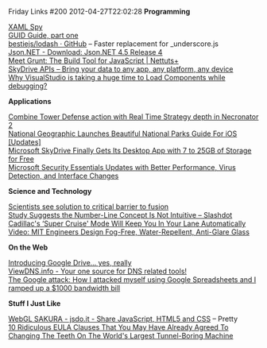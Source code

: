Friday Links #200
2012-04-27T22:02:28
**Programming**

[XAML Spy](http://xamlspy.com/)   
[GUID Guide, part one](http://blogs.msdn.com/b/ericlippert/archive/2012/04/24/guid-guide-part-one.aspx)   
[bestiejs/lodash · GitHub](https://github.com/bestiejs/lodash) – Faster replacement for _underscore.js   
[Json.NET - Download: Json.NET 4.5 Release 4](https://json.codeplex.com/releases/view/86584)   
[Meet Grunt: The Build Tool for JavaScript | Nettuts+](http://net.tutsplus.com/tutorials/javascript-ajax/meeting-grunt-the-build-tool-for-javascript/)   
[SkyDrive APIs – Bring your data to any app, any platform, any device](http://windowsteamblog.com/windows_live/b/windowslive/archive/2012/04/25/skydrive-apis-bring-your-data-to-any-app-any-platform-any-device.aspx)   
[Why VisualStudio is taking a huge time to Load Components while debugging?](http://www.kunal-chowdhury.com/2012/04/why-visualstudio-is-taking-huge-time-to.html)

**Applications**

[Combine Tower Defense action with Real Time Strategy depth in Necronator 2](http://www.freewaregenius.com/2012/04/27/combine-tower-defense-action-with-real-time-strategy-depth-in-necronator-2/)   
[National Geographic Launches Beautiful National Parks Guide For iOS [Updates]](http://www.makeuseof.com/tag/national-geographic-launches-beautiful-national-parks-guide-ios-updates/)   
[Microsoft SkyDrive Finally Gets Its Desktop App with 7 to 25GB of Storage for Free](http://www.techsupportalert.com/content/microsoft-skydrive-finally-gets-its-desktop-app.htm)   
[Microsoft Security Essentials Updates with Better Performance, Virus Detection, and Interface Changes](http://lifehacker.com/5905001/microsoft-security-essentials-updates-with-better-performance-virus-detection-and-interface-changes)

**Science and Technology**

[Scientists see solution to critical barrier to fusion](http://www.sciencedaily.com/releases/2012/04/120423143128.htm)   
[Study Suggests the Number-Line Concept Is Not Intuitive – Slashdot](http://science.slashdot.org/story/12/04/25/2357257/study-suggests-the-number-line-concept-is-not-intuitive)   
[Cadillac's ‘Super Cruise' Mode Will Keep You In Your Lane Automatically](http://www.popsci.com/cars/article/2012-04/cadillac%E2%80%99s-%E2%80%98super-cruise%E2%80%99-will-make-luxury-cars-even-more-luxurious)   
[Video: MIT Engineers Design Fog-Free, Water-Repellent, Anti-Glare Glass](http://www.popsci.com/technology/article/2012-04/mit-engineers-design-fog-free-water-repellent-and-no-glare-nano-glass)

**On the Web**

[Introducing Google Drive... yes, really](http://googleblog.blogspot.com/2012/04/introducing-google-drive-yes-really.html)   
[ViewDNS.info - Your one source for DNS related tools!](http://viewdns.info/)   
[The Google attack: How I attacked myself using Google Spreadsheets and I ramped up a $1000 bandwidth bill ](http://www.behind-the-enemy-lines.com/2012/04/google-attack-how-i-self-attacked.html)

**Stuff I Just Like**

[WebGL SAKURA - jsdo.it - Share JavaScript, HTML5 and CSS](http://jsdo.it/c5h12/dhSg/fullscreen) – Pretty   
[10 Ridiculous EULA Clauses That You May Have Already Agreed To](http://www.makeuseof.com/tag/10-ridiculous-eula-clauses-agreed/)   
[Changing The Teeth On The World's Largest Tunnel-Boring Machine](http://www.popsci.com/technology/article/2012-04/drill-dentists)
